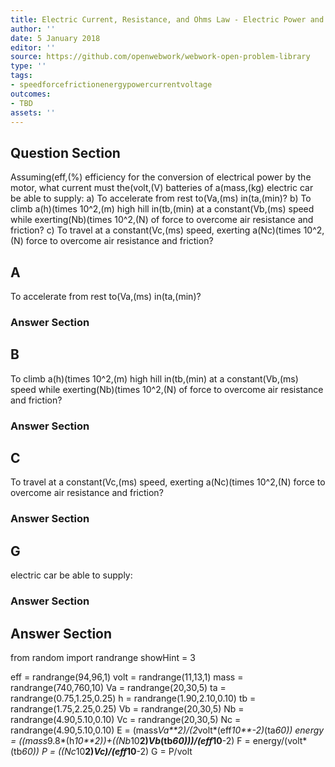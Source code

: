```yaml
---
title: Electric Current, Resistance, and Ohms Law - Electric Power and Energy
author: ''
date: 5 January 2018
editor: ''
source: https://github.com/openwebwork/webwork-open-problem-library
type: ''
tags:
- speedforcefrictionenergypowercurrentvoltage
outcomes:
- TBD
assets: ''
---
```


## Question Section 

Assuming(eff,(%) efficiency for the conversion of electrical power by the motor, what current must the(volt,(V) batteries of a(mass,(kg) electric car be able to supply:
a) To accelerate from rest to(Va,(ms) in(ta,(min)?
b) To climb a(h)(times 10^2,(m) high hill in(tb,(min) at a constant(Vb,(ms) speed while exerting(Nb)(times 10^2,(N) of force to overcome air resistance and friction?
c) To travel at a constant(Vc,(ms) speed, exerting a(Nc)(times 10^2,(N) force to overcome air resistance and friction?
## A
To accelerate from rest to(Va,(ms) in(ta,(min)?
### Answer Section
## B
To climb a(h)(times 10^2,(m) high hill in(tb,(min) at a constant(Vb,(ms) speed while exerting(Nb)(times 10^2,(N) of force to overcome air resistance and friction?
### Answer Section
## C
To travel at a constant(Vc,(ms) speed, exerting a(Nc)(times 10^2,(N) force to overcome air resistance and friction?
### Answer Section
## G
electric car be able to supply:
### Answer Section


## Answer Section

from random import randrange
showHint = 3


eff = randrange(94,96,1)
volt = randrange(11,13,1)
mass = randrange(740,760,10)
Va = randrange(20,30,5)
ta = randrange(0.75,1.25,0.25)
h = randrange(1.90,2.10,0.10)
tb = randrange(1.75,2.25,0.25)
Vb = randrange(20,30,5)
Nb = randrange(4.90,5.10,0.10)
Vc = randrange(20,30,5)
Nc = randrange(4.90,5.10,0.10)
E = (mass*Va**2)/(2*volt*(eff*10**-2)*(ta*60))
energy = ((mass*9.8*(h*10**2))+((Nb*10**2)*Vb*(tb*60)))/(eff*10**-2)
F = energy/(volt*(tb*60))
P = ((Nc*10**2)*Vc)/(eff*10**-2)
G = P/volt